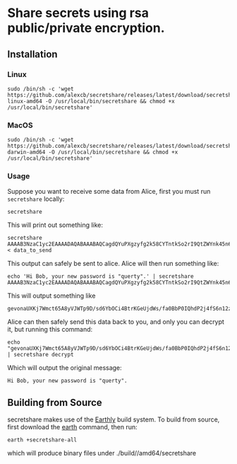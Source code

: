 # Share secrets using rsa public/private encryption.

## Installation

### Linux

    sudo /bin/sh -c 'wget https://github.com/alexcb/secretshare/releases/latest/download/secretshare-linux-amd64 -O /usr/local/bin/secretshare && chmod +x /usr/local/bin/secretshare'

### MacOS

    sudo /bin/sh -c 'wget https://github.com/alexcb/secretshare/releases/latest/download/secretshare-darwin-amd64 -O /usr/local/bin/secretshare && chmod +x /usr/local/bin/secretshare'

### Usage

Suppose you want to receive some data from Alice, first you must run `secretshare` locally:

    secretshare

This will print out something like:

    secretshare AAAAB3NzaC1yc2EAAAADAQABAAABAQCagdQYuPXgzyfg2k58CYTntkSo2rI9QtZWYnk45n6oZGW8wGUoqrmCeLCbCo7HG6JJD+jUuWx9ELmC2rRINQnhJdBdwbMlOx8v7oSr60xR8b0pYRL1gm6DseU0u/pClBfGcwV7tsxuRspk/c3/cpYOFcs2vN5mXo29qSpg1w4iE3snoAOQGajN1U4sT3rht5hjx188d9MxuBTnqd0yW7RQMSS8YqdszaAiwUQ2rtwMKDUp5CT+5LZ/QW/EMexRSEfgkjGGmz+NlBAhGDTrBByw2Dl+6pZESAtxmCaZ6vzG+CSqH5oQVXVl/A9YEQiuDVGdxcfF3jYmlYIfISeMtRTj < data_to_send

This output can safely be sent to alice. Alice will then run something like:

    echo 'Hi Bob, your new password is "querty".' | secretshare AAAAB3NzaC1yc2EAAAADAQABAAABAQCagdQYuPXgzyfg2k58CYTntkSo2rI9QtZWYnk45n6oZGW8wGUoqrmCeLCbCo7HG6JJD+jUuWx9ELmC2rRINQnhJdBdwbMlOx8v7oSr60xR8b0pYRL1gm6DseU0u/pClBfGcwV7tsxuRspk/c3/cpYOFcs2vN5mXo29qSpg1w4iE3snoAOQGajN1U4sT3rht5hjx188d9MxuBTnqd0yW7RQMSS8YqdszaAiwUQ2rtwMKDUp5CT+5LZ/QW/EMexRSEfgkjGGmz+NlBAhGDTrBByw2Dl+6pZESAtxmCaZ6vzG+CSqH5oQVXVl/A9YEQiuDVGdxcfF3jYmlYIfISeMtRTj

This will output something like

    gevonaUXKj7Wmct65A8yVJWTp9D/sd6YbOCi4BtrKGeUjdWs/fa0BbP0IQhdP2j4fS6n12zGmgkOXHLJyJnG9OPxZ+EaPcIfVBs5TfvNnC/8Dfu+V5ScRIYXBHVjRsDOBQCYzeOSwFvq1vUyuq20Wr7s3szbgFkDttxPsaXMKyxTcVEqkgSp09dhV7roqBmsRUDbAFpIWLIUb4ZAtCfU6rbWaAes9acSmMT3fvW/no1gsa3/Wobdpj3T7WVrQsj+upr2ANlFyA3Bt7IOKxmJhrrRYOBxAkk6NEnYmrHWR26KGRhz/VRPxAZWsB/qMoVAw5ukjnVple2+x8SMrIE9Gg==

Alice can then safely send this data back to you, and only you can decrypt it, but running this command:

    echo "gevonaUXKj7Wmct65A8yVJWTp9D/sd6YbOCi4BtrKGeUjdWs/fa0BbP0IQhdP2j4fS6n12zGmgkOXHLJyJnG9OPxZ+EaPcIfVBs5TfvNnC/8Dfu+V5ScRIYXBHVjRsDOBQCYzeOSwFvq1vUyuq20Wr7s3szbgFkDttxPsaXMKyxTcVEqkgSp09dhV7roqBmsRUDbAFpIWLIUb4ZAtCfU6rbWaAes9acSmMT3fvW/no1gsa3/Wobdpj3T7WVrQsj+upr2ANlFyA3Bt7IOKxmJhrrRYOBxAkk6NEnYmrHWR26KGRhz/VRPxAZWsB/qMoVAw5ukjnVple2+x8SMrIE9Gg==" | secretshare decrypt

Which will output the original message:

    Hi Bob, your new password is "querty".

## Building from Source

secretshare makes use of the [Earthly](https://www.earthly.dev/) build system. To build from source,
first download the [earth](https://github.com/earthly/earthly) command, then run:

    earth +secretshare-all

which will produce binary files under ./build/<platform>/amd64/secretshare
